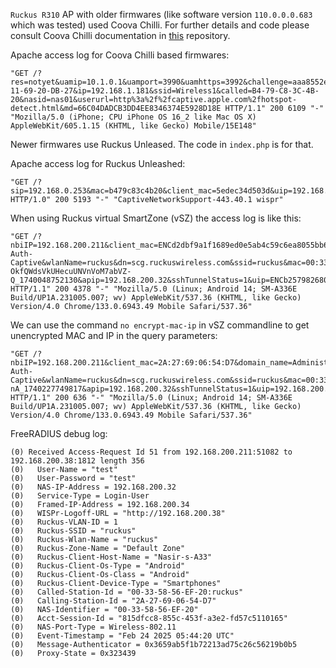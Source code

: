 `Ruckus R310` AP with older firmwares (like software version `110.0.0.0.683` which was tested) used Coova Chilli. For further details and code please consult Coova Chilli documentation in [this](https://github.com/nasirhafeez/capport/tree/master/Coova%20Chilli) repository.

Apache access log for Coova Chilli based firmwares:

```
"GET /?res=notyet&uamip=10.1.0.1&uamport=3990&uamhttps=3992&challenge=aaa8552e4761ab74ded5e9b2a9454419&mac=3E-11-69-20-DB-27&ip=192.168.1.181&ssid=Wireless1&called=B4-79-C8-3C-4B-20&nasid=nas01&userurl=http%3a%2f%2fcaptive.apple.com%2fhotspot-detect.html&md=66C04DADCB3DD4EE8346374E5928D18E HTTP/1.1" 200 6109 "-" "Mozilla/5.0 (iPhone; CPU iPhone OS 16_2 like Mac OS X) AppleWebKit/605.1.15 (KHTML, like Gecko) Mobile/15E148"
```

Newer firmwares use Ruckus Unleased. The code in `index.php` is for that.

Apache access log for Ruckus Unleashed:

```
"GET /?sip=192.168.0.253&mac=b479c83c4b20&client_mac=5edec34d503d&uip=192.168.1.106&lid=&dn=&url=http%3a%2f%2fcaptive.apple.com%2fhotspot%2ddetect.html&ssid=Captive+Ruckus+Test&loc=&vlan=1 HTTP/1.0" 200 5193 "-" "CaptiveNetworkSupport-443.40.1 wispr"
```

When using Ruckus virtual SmartZone (vSZ) the access log is like this:

```
"GET /?nbiIP=192.168.200.211&client_mac=ENCd2dbf9a1f1689ed0e5ab4c59c6ea8055bb6673892a41751e&domain_name=Administration+Domain&reason=Un-Auth-Captive&wlanName=ruckus&dn=scg.ruckuswireless.com&ssid=ruckus&mac=00:33:58:16:ef:20&url=http%3A%2F%2Fconnectivitycheck.gstatic.com%2Fgenerate_204&proxy=0&vlan=1&wlan=1&sip=scg.ruckuswireless.com&zoneName=8DT35_ORh3sMfx-OkfQWdsVkUHecuUNVnVoM7abVZ-Q_1740048752130&apip=192.168.200.32&sshTunnelStatus=1&uip=ENCb2579826807a6430655a4e4d78347972&StartURL=https%3A%2F%2Fwww.google.com HTTP/1.1" 200 4378 "-" "Mozilla/5.0 (Linux; Android 14; SM-A336E Build/UP1A.231005.007; wv) AppleWebKit/537.36 (KHTML, like Gecko) Version/4.0 Chrome/133.0.6943.49 Mobile Safari/537.36"
```

We can use the command `no encrypt-mac-ip` in vSZ commandline to get unencrypted MAC and IP in the query parameters:

```
"GET /?nbiIP=192.168.200.211&client_mac=2A:27:69:06:54:D7&domain_name=Administration+Domain&reason=Un-Auth-Captive&wlanName=ruckus&dn=scg.ruckuswireless.com&ssid=ruckus&mac=00:33:58:16:ef:20&url=http%3A%2F%2Fconnectivitycheck.gstatic.com%2Fgenerate_204&proxy=0&vlan=1&wlan=1&sip=scg.ruckuswireless.com&zoneName=9cnnpXWnSBXgaxwcB5hfZLjF4XXDk0VPL61R2DOf-nA_1740227749817&apip=192.168.200.32&sshTunnelStatus=1&uip=192.168.200.34&StartURL=https%3A%2F%2Fwww.google.com HTTP/1.1" 200 636 "-" "Mozilla/5.0 (Linux; Android 14; SM-A336E Build/UP1A.231005.007; wv) AppleWebKit/537.36 (KHTML, like Gecko) Version/4.0 Chrome/133.0.6943.49 Mobile Safari/537.36"
```

FreeRADIUS debug log:

```
(0) Received Access-Request Id 51 from 192.168.200.211:51082 to 192.168.200.38:1812 length 356
(0)   User-Name = "test"
(0)   User-Password = "test"
(0)   NAS-IP-Address = 192.168.200.32
(0)   Service-Type = Login-User
(0)   Framed-IP-Address = 192.168.200.34
(0)   WISPr-Logoff-URL = "http://192.168.200.38"
(0)   Ruckus-VLAN-ID = 1
(0)   Ruckus-SSID = "ruckus"
(0)   Ruckus-Wlan-Name = "ruckus"
(0)   Ruckus-Zone-Name = "Default Zone"
(0)   Ruckus-Client-Host-Name = "Nasir-s-A33"
(0)   Ruckus-Client-Os-Type = "Android"
(0)   Ruckus-Client-Os-Class = "Android"
(0)   Ruckus-Client-Device-Type = "Smartphones"
(0)   Called-Station-Id = "00-33-58-56-EF-20:ruckus"
(0)   Calling-Station-Id = "2A-27-69-06-54-D7"
(0)   NAS-Identifier = "00-33-58-56-EF-20"
(0)   Acct-Session-Id = "815dfcc8-855c-453f-a3e2-fd57c5110165"
(0)   NAS-Port-Type = Wireless-802.11
(0)   Event-Timestamp = "Feb 24 2025 05:44:20 UTC"
(0)   Message-Authenticator = 0x3659ab5f1b72213ad75c26c56219b0b5
(0)   Proxy-State = 0x323439
```